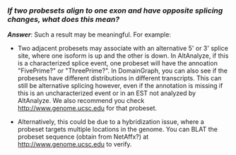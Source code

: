 ### _If two probesets align to one exon and have opposite splicing changes, what does this mean?_ ###

_**Answer**_: Such a result may be meaningful. For example:

  * Two adjacent probesets may associate with an alternative 5' or 3' splice site, where one isoform is up and the other is down. In AltAnalyze, if this is a characterized splice event, one probeset will have the annoation "FivePrime?" or "ThreePrime?". In DomainGraph, you can also see if the probesets have different distributions in different transcripts. This can still be alternative splicing however, even if the annotation is missing if this is an uncharacterized event or in an EST not analyzed by AltAnalyze. We also recommend you check http://www.genome.ucsc.edu for that probeset.

  * Alternatively, this could be due to a hybridization issue, where a probeset targets multiple locations in the genome. You can BLAT the probeset sequence (obtain from NetAffx?) at http://www.genome.ucsc.edu to verify.